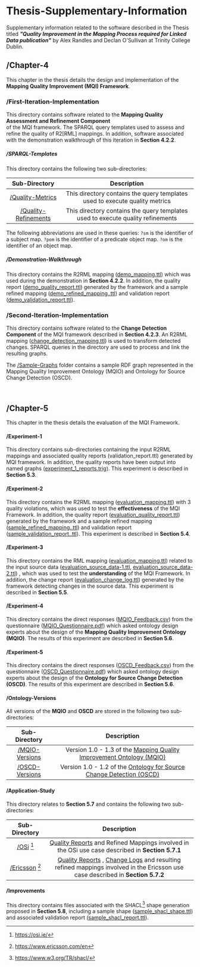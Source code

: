 # Thesis-Supplementary-Information
Supplementary information related to the software described in 
the Thesis titled 
***"Quality Improvement in the Mapping Process required
for Linked Data publication"*** by Alex Randles and Declan
O'Sullivan at Trinity College Dublin.

## /Chapter-4
This chapter in the thesis details the design and implementation 
of the **Mapping Quality Improvement (MQI) Framework**.
### /First-Iteration-Implementation
This directory contains software related to the 
**Mapping Quality Assessment and Refinement  Component**  
of the MQI framework. The SPARQL query templates used to 
assess and refine the quality 
of R2[RML] mappings. In addition, software associated 
with the demonstration walkthrough
of this iteration in **Section 4.2.2**.
##### /SPARQL-Templates
This directory contains the following two sub-directories:

| Sub-Directory        | Description| 
| :-------------:|:-------------:| 
| [/Quality-Metrics](./Chapter-4/First-Iteration-Implementation/SPARQL-Templates/Quality-Metrics)| This directory contains the query templates used to execute quality metrics | 
| [/Quality-Refinements](./Chapter-4/First-Iteration-Implementation/SPARQL-Templates/Quality-Refinements)| This directory contains the query templates used to execute quality refinements | 


The following abbreviations are used in these queries: 
`?sm` is the identifier of a subject map. 
`?pom` is the identifier of a predicate object map. 
`?om` is the identifier of an object map. 



##### /Demonstration-Walkthrough
This directory contains the R2RML mapping 
([demo_mapping.ttl](Chapter-4/First-Iteration-Implementation/Demonstration-Walkthrough/demo_mapping.ttl)) 
which was used during the demonstration in **Section 4.2.2**.
In addition, the quality report 
([demo_quality_report.ttl](Chapter-4/First-Iteration-Implementation/Demonstration-Walkthrough/demo_quality_report.ttl)) 
generated by the framework and a sample 
refined mapping
([demo_refined_mapping..ttl](Chapter-4/First-Iteration-Implementation/Demonstration-Walkthrough/demo_refined_mapping.ttl)) 
and validation report 
([demo_validation_report.ttl](Chapter-4/First-Iteration-Implementation/Demonstration-Walkthrough/demo_validation_report.ttl)).
 
 
### /Second-Iteration-Implementation
This directory contains software related to the 
**Change Detection Component** of the MQI framework described in **Section 4.2.3**. 
An R2RML mapping
([change_detection_mapping.ttl](./Chapter-4/Second-Iteration-Implementation/change_detection_mapping.ttl)) 
is used to transform detected changes. 
SPARQL queries in the directory are used to process and link the resulting graphs. 

The [/Sample-Graphs](./Chapter-4/Sample-Graphs) folder contains a sample RDF graph represented in the Mapping Quality Improvement Ontology (MQIO)
and Ontology for Source Change Detection (OSCD).

&nbsp;
&nbsp;
&nbsp;
&nbsp;

## /Chapter-5
This chapter in the thesis details the evaluation of the MQI Framework. 
#### /Experiment-1
This directory contains sub-directories
containing the input R2RML mappings and associated quality reports 
(validation_report.ttl) generated by MQI framework. In addition, 
the quality reports have been output into named graphs 
([experiment_1_reports.trig](./Chapter-5/Experiment-1/experiment_1_reports.trig)).
This experiment is described in **Section 5.3**. 
#### /Experiment-2
This directory contains the R2RML mapping 
([evaluation_mapping.ttl](./Chapter-5/Experiment-2/evaluation_mapping.ttl)) 
with 3 quality violations, which 
was used to test the **effectiveness** of the MQI Framework. 
In addition, the quality report 
([evaluation_quality_report.ttl](./Chapter-5/Experiment-2/evaluation_quality_report.ttl)) 
generated by the framework and a sample 
refined mapping
([sample_refined_mapping..ttl](./Chapter-5/Experiment-2/sample_refined_mapping.ttl)) 
and validation report 
([sample_validation_report..ttl](./Chapter-5/Experiment-2/sample_validation_report.ttl)).
This experiment is described in **Section 5.4**. 

#### /Experiment-3
This directory contains the RML mapping 
([evaluation_mapping.ttl](./Chapter-5/Experiment-3/evaluation_mapping.ttl)) 
related to the input source data ([evaluation_source_data-1.ttl](./Chapter-5/Experiment-3/evaluation_source_data-1.csv), [evaluation_source_data-2.ttl](./Chapter-5/Experiment-3/evaluation_source_data-2.csv))
, which was used to test the **understanding** of the MQI Framework. 
In addition, the change report
([evaluation_change_log.ttl](./Chapter-5/Experiment-3/evaluation_change_log.ttl)) 
generated by the framework detecting changes in the source data.
This experiment is described in **Section 5.5**. 

#### /Experiment-4
This directory contains the direct responses ([MQIO_Feedback.csv](./Chapter-5/Experiment-4/MQIO_Feedback.csv)) 
from the questionnaire ([MQIO_Questionnaire.pdf](./Chapter-5/Experiment-4/MQIO_Questionnaire.pdf)) 
which asked ontology design experts about the design of the 
**Mapping Quality Improvement Ontology (MQIO)**. 
The results of this experiment are described in **Section 5.6**. 


#### /Experiment-5
This directory contains the direct responses ([OSCD_Feedback.csv](./Chapter-5/Experiment-5/OSCD_Feedback.csv)) 
from the questionnaire ([OSCD_Questionnaire.pdf](./Chapter-5/Experiment-5/OSCD_Questionnaire.pdf)) 
which asked ontology design experts about the design of the 
**Ontology for Source Change Detection (OSCD)**. 
The results of this experiment are described in **Section 5.6**. 

#### /Ontology-Versions
All versions of the **MQIO** and **OSCD** are stored in the following two sub-directories:

| Sub-Directory        | Description| 
| :-------------:|:-------------:| 
| [/MQIO-Versions](./Chapter-5/Ontology-Versions/MQIO-Versions)| Version 1.0 - 1.3 of the [Mapping Quality Improvement Ontology (MQIO)](https://w3id.org/MQIO)| 
| [/OSCD-Versions](./Chapter-5/Ontology-Versions/OSCD-Versions)| Version 1.0 - 1.2 of the [Ontology for Source Change Detection (OSCD)](https://w3id.org/OSCD)| 
 

#### /Application-Study
This directory relates to **Section 5.7** and contains the following two sub-directories:

| Sub-Directory        | Description| 
| :-------------:|:-------------:| 
| [/OSi](./Chapter-5/Application-Study/OSi) [^1]| [Quality Reports](./Chapter-5/Application-Study/OSi) and Refined Mappings involved in the OSi use case described in **Section 5.7.1** | 
| [/Ericsson](./Chapter-5/Application-Study/Ericsson) [^2]| [Quality Reports](./Chapter-5/Application-Study/Ericsson/Mappings) , [Change Logs](./Chapter-5/Application-Study/Ericsson/Change-Logs) and resulting refined mappings involved in the Ericsson use case described in **Section 5.7.2** | 

#### /Improvements
This directory contains files associated with the SHACL[^3] shape generation proposed in **Section 5.8**,
including a sample shape ([sample_shacl_shape.ttl](./Chapter-5/Improvements/sample_shacl_shape.ttl)) 
and associated validation report ([sample_shacl_report.ttl](./Chapter-5/Improvements/sample_shacl_report.ttl)). 


[^1]: https://osi.ie/
[^2]: https://www.ericsson.com/en
[^3]: https://www.w3.org/TR/shacl/
